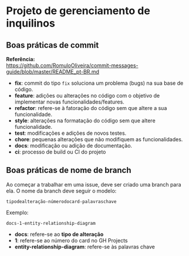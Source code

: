 # Projeto de gerenciamento de inquilinos

## Boas práticas de commit

**Referência:** 
<br> https://github.com/RomuloOliveira/commit-messages-guide/blob/master/README_pt-BR.md

- **fix**: commit do tipo `fix` soluciona um problema (bugs) na sua base de código.
- **feature**: adições ou alterações no código com o objetivo de implementar novas funcionalidades/features.
- **refactor**: refere-se à fatoração do código sem que altere a sua funcionalidade.
- **style**: alterações na formatação do código sem que altere funcionalidade.
- **test**: modificações e adições de novos testes.
- **chore**: pequenas alterações que não modifiquem as funcionalidades.
- **docs**: modificação ou adição de documentação.
- **ci**: processo de build ou CI do projeto

## Boas práticas de nome de branch

Ao começar a trabalhar em uma issue, deve ser criado uma branch para ela. O nome da branch deve seguir o modelo:

`tipodealteração-númerodocard-palavraschave`

Exemplo:

`docs-1-entity-relationship-diagram`

- **docs**: refere-se ao **tipo de alteração**
- **1**: refere-se ao número do card no GH Projects
- **entity-relationship-diagram**: refere-se às palavras chave

